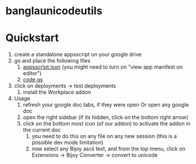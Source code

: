 # banglaunicodeutils

# Quickstart
1. create a standalone appsscript on your google drive
2. go and place the following files
	1. [appsscript.json](https://github.com/kaziridwan/banglaunicodeutils/blob/main/appsscript.json "appsscript.json") (you might need to turn on "view app manifest on editor")
	2. [code.gs](https://github.com/kaziridwan/banglaunicodeutils/blob/main/code.gs "code.gs")
3. click on deployments -> test deployments
	1. install the Workplace addon
4. Usage
	1. refresh your google doc tabs, if they were open Or open any google doc
	2. open the right sidebar (if its hidden, click on the bottom right arrow)
	3. click on the bottom most icon (of our addon) to activate the addon in the current doc
		1. you need to do this on any file on any new session (this is a possible dev mode limitation)
		2. now select any Bijoy ascii text, and from the top menu, click on Extensions -> Bijoy Converter -> convert to unicode
